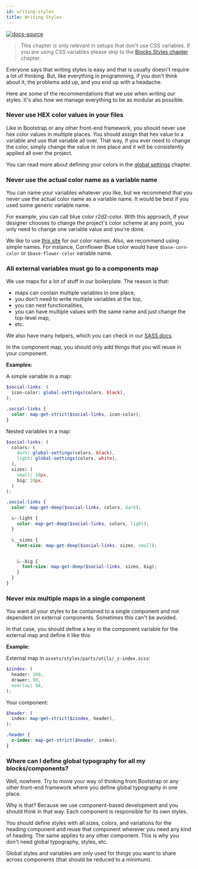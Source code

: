 ```yaml
---
id: writing-styles
title: Writing Styles
---
```


[![docs-source](https://img.shields.io/badge/source-eightshift--frontend--libs-yellow?style=for-the-badge&logo=javascript&labelColor=2a2a2a)](https://github.com/infinum/eightshift-frontend-libs/tree/5.0.0)

> This chapter is only relevant in setups that don't use CSS variables. If you are using CSS variables please skip to the [Blocks Styles chapter](blocks-styles) chapter.

Everyone says that writing styles is easy and that is usually doesn't require a lot of thinking. But, like everything in programming, if you don't think about it, the problems add up, and you end up with a headache.

Here are some of the recommendations that we use when writing our styles. It's also how we manage everything to be as modular as possible.

### Never use HEX color values in your files

Like in Bootstrap or any other front-end framework, you should never use hex color values in multiple places. You should assign that hex value to a variable and use that variable all over. That way, if you ever need to change the color, simply change the value in one place and it will be consistently applied all over the project.

You can read more about defining your colors in the [global settings](global-settings) chapter.

### Never use the actual color name as a variable name

You can name your variables whatever you like, but we recommend that you never use the actual color name as a variable name. It would be best if you used some generic variable name.

For example, you can call blue color r2d2-color. With this approach, if your designer chooses to change the project's color scheme at any point, you only need to change one variable value and you're done.

We like to use [this site](https://chir.ag/projects/name-that-color) for our color names. Also, we recommend using simple names. For instance, Cornflower Blue color would have `$base-corn-color` or `$base-flower-color` variable name.

### All external variables must go to a components map

We use maps for a lot of stuff in our boilerplate. The reason is that:

* maps can contain multiple variables in one place,
* you don't need to write multiple variables at the top,
* you can nest functionalities,
* you can have multiple values with the same name and just change the top-level map,
* etc.

We also have many helpers, which you can check in our [SASS docs](/).

In the component map, you should only add things that you will reuse in your component.

**Examples:**

A simple variable in a map:

```scss
$social-links: (
  icon-color: global-settings(colors, black),
);

.social-links {
  color: map-get-strict($social-links, icon-color);
}
```

Nested variables in a map:

```scss
$social-links: (
  colors: (
    dark: global-settings(colors, black),
    light: global-settings(colors, white),
  ),
  sizes: (
    small: 10px,
    big: 20px,
  )
);

.social-links {
  color: map-get-deep($social-links, colors, dark);

  &--light {
    color: map-get-deep($social-links, colors, light);
  }

  &__sizes {
    font-size: map-get-deep($social-links, sizes, small);


    &--big {
      font-size: map-get-deep($social-links, sizes, big);
    }
  }
}
```

### Never mix multiple maps in a single component

You want all your styles to be contained to a single component and not dependent on external components. Sometimes this can't be avoided.

In that case, you should define a key in the component variable for the external map and define it like this:

**Example:**

External map in `assets/styles/parts/utils/_z-index.scss`:

```scss
$zindex: (
  header: 100,
  drawer: 99,
  overlay: 98,
);
```

Your component:

```scss
$header: (
  index: map-get-strict($zindex, header),
);

.header {
  z-index: map-get-strict($header, index);
}
```

### Where can I define global typography for all my blocks/components?

Well, nowhere. Try to move your way of thinking from Bootstrap or any other front-end framework where you define global typography in one place.

Why is that? Because we use component-based development and you should think in that way. Each component is responsible for its own styles.

You should define styles with all sizes, colors, and variations for the heading component and reuse that component wherever you need any kind of heading. The same applies to any other component. This is why you don't need global typography, styles, etc.

Global styles and variables are only used for things you want to share across components (that should be reduced to a minimum).
